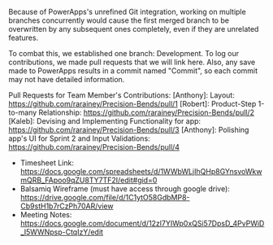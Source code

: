 Because of PowerApps's unrefined Git integration, working on multiple branches concurrently would cause the first merged branch to be overwritten by any subsequent ones completely, even if they are unrelated features. 

To combat this, we established one branch: Development. To log our contributions, we made pull requests that we will link here. Also, any save made to PowerApps results in a commit named "Commit", so each commit may not have detailed information.

Pull Requests for Team Member's Contributions: 
[Anthony]: Layout: https://github.com/rarainey/Precision-Bends/pull/1
[Robert]:  Product-Step 1-to-many Relationship: https://github.com/rarainey/Precision-Bends/pull/2
[Kaleb]:   Devising and Implementing Functionality for app: https://github.com/rarainey/Precision-Bends/pull/3
[Anthony]: Polishing app's UI for Sprint 2 and Input Validations: https://github.com/rarainey/Precision-Bends/pull/4

- Timesheet Link: https://docs.google.com/spreadsheets/d/1WWbWLjIhQHp8GYnsvoWkwmQRB_FApoo9qZU8TY7TF2I/edit#gid=0
- Balsamiq Wireframe (must have access through google drive): https://drive.google.com/file/d/1C1ytO58GdbMP8-Cb9stH1b7rCzPh70AR/view
- Meeting Notes: https://docs.google.com/document/d/12zl7YIWp0xQSi57DpsD_4PvPWiD_I5WWNpsp-CtqIzY/edit

